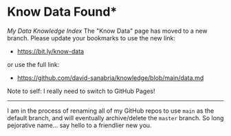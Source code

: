 # Know Data Found*
_My Data Knowledge Index_
The "Know Data" page has moved to a new branch. Please update your bookmarks to use the new link:

* https://bit.ly/know-data
  
or use the full link:

* https://github.com/david-sanabria/knowledge/blob/main/data.md
    
Note to self: I really need to switch to GitHub Pages!


-----

I am in the process of renaming all of my GitHub repos to use `main` as the default branch, and will eventually archive/delete the `master` branch. So long pejorative name... say hello to a friendlier new you.
